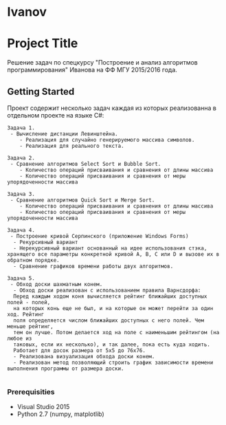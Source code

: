 
# Ivanov

# Project Title

Решение задач по спецкурсу "Построение и анализ алгоритмов программирования" Иванова на ФФ МГУ 2015/2016 года.

## Getting Started

Проект содержит несколько задач каждая из которых реализованна в отдельном проекте на языке C#:

```
Задача 1.
 - Вычисление дистанции Левинштейна. 
    - Реализация для случайно генерируемого массива символов.
    - Реализация для реального текста.

Задача 2.
 - Сравнение алгоритмов Select Sort и Bubble Sort.
    - Количество операций присваивания и сравнения от длины массива
    - Количество операций присваивания и сравнения от меры упорядоченности массива

Задача 3.
 - Сравнение алгоритмов Quick Sort и Merge Sort.
    - Количество операций присваивания и сравнения от длины массива
    - Количество операций присваивания и сравнения от меры упорядоченности массива

Задача 4.
 - Построение кривой Серпинского (приложение Windows Forms)
  - Рекурсивный вариант
  - Нерекурсивный вариант основанный на идее использования стэка, хранящего все параметры конкретной кривой A, B, C или D и вызове их в обратном порядке.
  - Сравнение графиков времени работы двух алгоритмов.

Задача 5.
 - Обход доски шахматным конем.
  - Обход доски реализован с использованием правила Варнсдорфа: 
  Перед каждым ходом коня вычисляется рейтинг ближайших доступных полей - полей, 
  на которых конь еще не был, и на которые он может перейти за один ход. Рейтинг
  поля определяется числом ближайших доступных с него полей. Чем меньше рейтинг,
  тем он лучше. Потом делается ход на поле с наименьшим рейтингом (на любое из 
  таковых, если их несколько), и так далее, пока есть куда ходить. 
  Работает для досок размера от 5x5 до 76x76.
  - Реализована визуализация обхода доски конем.
  - Реализован метод позволяющий строить график зависимости времени выполнения программы от размера доски.


```
### Prerequisities

- Visual Studio 2015
- Python 2.7 (numpy, matplotlib)


